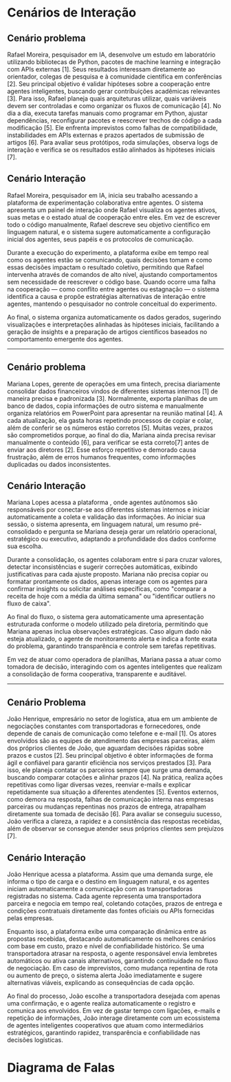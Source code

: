 # Cenários de Interação  

## Cenário problema 
Rafael Moreira, pesquisador em IA, desenvolve um estudo em laboratório utilizando bibliotecas de Python, pacotes de machine learning e integração com APIs externas [1]. Seus resultados interessam diretamente ao orientador, colegas de pesquisa e à comunidade científica em conferências [2]. Seu principal objetivo é validar hipóteses sobre a cooperação entre agentes inteligentes, buscando gerar contribuições acadêmicas relevantes [3]. Para isso, Rafael planeja quais arquiteturas utilizar, quais variáveis devem ser controladas e como organizar os fluxos de comunicação [4]. No dia a dia, executa tarefas manuais como programar em Python, ajustar dependências, reconfigurar pacotes e reescrever trechos de código a cada modificação [5]. Ele enfrenta imprevistos como falhas de compatibilidade, instabilidades em APIs externas e prazos apertados de submissão de artigos [6]. Para avaliar seus protótipos, roda simulações, observa logs de interação e verifica se os resultados estão alinhados às hipóteses iniciais [7].

## Cenário Interação  
Rafael Moreira, pesquisador em IA, inicia seu trabalho acessando a plataforma de experimentação colaborativa entre agentes. O sistema apresenta um painel de interação onde Rafael visualiza os agentes ativos, suas metas e o estado atual de cooperação entre eles. Em vez de escrever todo o código manualmente, Rafael descreve seu objetivo científico em linguagem natural, e o sistema sugere automaticamente a configuração inicial dos agentes, seus papéis e os protocolos de comunicação.

Durante a execução do experimento, a plataforma exibe em tempo real como os agentes estão se comunicando, quais decisões tomam e como essas decisões impactam o resultado coletivo, permitindo que Rafael intervenha através de comandos de alto nível, ajustando comportamentos sem necessidade de reescrever o código base. Quando ocorre uma falha na cooperação — como conflito entre agentes ou estagnação — o sistema identifica a causa e propõe estratégias alternativas de interação entre agentes, mantendo o pesquisador no controle conceitual do experimento.

Ao final, o sistema organiza automaticamente os dados gerados, sugerindo visualizações e interpretações alinhadas às hipóteses iniciais, facilitando a geração de insights e a preparação de artigos científicos baseados no comportamento emergente dos agentes.  

---

## Cenário problema  
Mariana Lopes, gerente de operações em uma fintech, precisa diariamente consolidar dados financeiros vindos de diferentes sistemas internos [1] de maneira precisa e padronizada [3]. Normalmente, exporta planilhas de um banco de dados, copia informações de outro sistema e manualmente organiza relatórios em PowerPoint para apresentar na reunião matinal [4]. A cada atualização, ela gasta horas repetindo processos de copiar e colar, além de conferir se os números estão corretos [5]. Muitas vezes, prazos são comprometidos porque, ao final do dia, Mariana ainda precisa revisar manualmente o conteúdo [6], para verificar se esta correto[7] antes de enviar aos diretores [2]. Esse esforço repetitivo e demorado causa frustração, além de erros humanos frequentes, como informações duplicadas ou dados inconsistentes.

## Cenário Interação  
Mariana Lopes acessa a plataforma , onde agentes autônomos são responsáveis por conectar-se aos diferentes sistemas internos e iniciar automaticamente a coleta e validação das informações. Ao iniciar sua sessão, o sistema apresenta, em linguagem natural, um resumo pré-consolidado e pergunta se Mariana deseja gerar um relatório operacional, estratégico ou executivo, adaptando a profundidade dos dados conforme sua escolha.

Durante a consolidação, os agentes colaboram entre si para cruzar valores, detectar inconsistências e sugerir correções automáticas, exibindo justificativas para cada ajuste proposto. Mariana não precisa copiar ou formatar prontamente os dados, apenas interage com os agentes para confirmar insights ou solicitar análises específicas, como "comparar a receita de hoje com a média da última semana" ou "identificar outliers no fluxo de caixa".

Ao final do fluxo, o sistema gera automaticamente uma apresentação estruturada conforme o modelo utilizado pela diretoria, permitindo que Mariana apenas inclua observações estratégicas. Caso algum dado não esteja atualizado, o agente de monitoramento alerta e indica a fonte exata do problema, garantindo transparência e controle sem tarefas repetitivas.

Em vez de atuar como operadora de planilhas, Mariana passa a atuar como tomadora de decisão, interagindo com os agentes inteligentes que realizam a consolidação de forma cooperativa, transparente e auditável.  

---  

## Cenário Problema  
João Henrique, empresário no setor de logística, atua em um ambiente de negociações constantes com transportadoras e fornecedores, onde depende de canais de comunicação como telefone e e-mail [1]. Os atores envolvidos são as equipes de atendimento das empresas parceiras, além dos próprios clientes de João, que aguardam decisões rápidas sobre prazos e custos [2]. Seu principal objetivo é obter informações de forma ágil e confiável para garantir eficiência nos serviços prestados [3]. Para isso, ele planeja contatar os parceiros sempre que surge uma demanda, buscando comparar cotações e alinhar prazos [4]. Na prática, realiza ações repetitivas como ligar diversas vezes, reenviar e-mails e explicar repetidamente sua situação a diferentes atendentes [5]. Eventos externos, como demora na resposta, falhas de comunicação interna nas empresas parceiras ou mudanças repentinas nos prazos de entrega, atrapalham diretamente sua tomada de decisão [6]. Para avaliar se conseguiu sucesso, João verifica a clareza, a rapidez e a consistência das respostas recebidas, além de observar se consegue atender seus próprios clientes sem prejuízos [7].

## Cenário Interação  
João Henrique acessa a plataforma. Assim que uma demanda surge, ele informa o tipo de carga e o destino em linguagem natural, e os agentes iniciam automaticamente a comunicação com as transportadoras registradas no sistema. Cada agente representa uma transportadora parceira e negocia em tempo real, coletando cotações, prazos de entrega e condições contratuais diretamente das fontes oficiais ou APIs fornecidas pelas empresas.

Enquanto isso, a plataforma exibe uma comparação dinâmica entre as propostas recebidas, destacando automaticamente os melhores cenários com base em custo, prazo e nível de confiabilidade histórico. Se uma transportadora atrasar na resposta, o agente responsável envia lembretes automáticos ou ativa canais alternativos, garantindo continuidade no fluxo de negociação. Em caso de imprevistos, como mudança repentina de rota ou aumento de preço, o sistema alerta João imediatamente e sugere alternativas viáveis, explicando as consequências de cada opção.

Ao final do processo, João escolhe a transportadora desejada com apenas uma confirmação, e o agente realiza automaticamente o registro e comunica aos envolvidos. Em vez de gastar tempo com ligações, e-mails e repetição de informações, João interage diretamente com um ecossistema de agentes inteligentes cooperativos que atuam como intermediários estratégicos, garantindo rapidez, transparência e confiabilidade nas decisões logísticas.

# Diagrama de Falas



